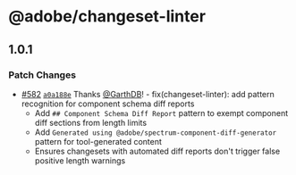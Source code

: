 # @adobe/changeset-linter

## 1.0.1

### Patch Changes

- [#582](https://github.com/adobe/spectrum-tokens/pull/582) [`a0a188e`](https://github.com/adobe/spectrum-tokens/commit/a0a188ec8ff8a7a3cc554c14487569a9eb4ba31e) Thanks [@GarthDB](https://github.com/GarthDB)! - fix(changeset-linter): add pattern recognition for component schema diff reports
  - Add `## Component Schema Diff Report` pattern to exempt component diff sections from length limits
  - Add `Generated using @adobe/spectrum-component-diff-generator` pattern for tool-generated content
  - Ensures changesets with automated diff reports don't trigger false positive length warnings
